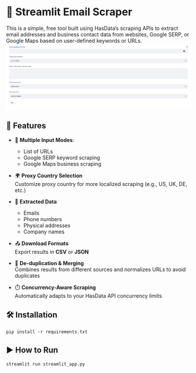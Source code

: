 # 🔎 Streamlit Email Scraper
This is a simple, free tool built using HasData’s scraping APIs to extract email addresses and business contact data from websites, Google SERP, or Google Maps based on user-defined keywords or URLs.
![Email Scraper Preview](email_scraper.png)


## 🚀 Features

- 🔗 **Multiple Input Modes**:
  - List of URLs  
  - Google SERP keyword scraping  
  - Google Maps business scraping  

- 🌍 **Proxy Country Selection**  
  Customize proxy country for more localized scraping (e.g., US, UK, DE, etc.)

- 📧 **Extracted Data**
  - Emails  
  - Phone numbers  
  - Physical addresses  
  - Company names  

- 📤 **Download Formats**  
  Export results in **CSV** or **JSON**

- 🧠 **De-duplication & Merging**  
  Combines results from different sources and normalizes URLs to avoid duplicates

- ⏱️ **Concurrency-Aware Scraping**  
  Automatically adapts to your HasData API concurrency limits

## 🛠️ Installation

```
pip install -r requirements.txt
```

## ▶️ How to Run

```
streamlit run streamlit_app.py
```
